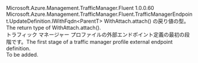 <Type Name="IExternalTargetEndpointBlank&lt;ParentT&gt;" FullName="Microsoft.Azure.Management.TrafficManager.Fluent.TrafficManagerEndpoint.UpdateDefinition.IExternalTargetEndpointBlank&lt;ParentT&gt;">
  <TypeSignature Language="C#" Value="public interface IExternalTargetEndpointBlank&lt;ParentT&gt; : Microsoft.Azure.Management.TrafficManager.Fluent.TrafficManagerEndpoint.UpdateDefinition.IWithFqdn&lt;ParentT&gt;" />
  <TypeSignature Language="ILAsm" Value=".class public interface auto ansi abstract IExternalTargetEndpointBlank`1&lt;ParentT&gt; implements class Microsoft.Azure.Management.TrafficManager.Fluent.TrafficManagerEndpoint.UpdateDefinition.IWithFqdn`1&lt;!ParentT&gt;" />
  <TypeSignature Language="DocId" Value="T:Microsoft.Azure.Management.TrafficManager.Fluent.TrafficManagerEndpoint.UpdateDefinition.IExternalTargetEndpointBlank`1" />
  <TypeSignature Language="VB.NET" Value="Public Interface IExternalTargetEndpointBlank(Of ParentT)&#xA;Implements IWithFqdn(Of ParentT)" />
  <TypeSignature Language="F#" Value="type IExternalTargetEndpointBlank&lt;'ParentT&gt; = interface&#xA;    interface IWithFqdn&lt;'ParentT&gt;" />
  <AssemblyInfo>
    <AssemblyName>Microsoft.Azure.Management.TrafficManager.Fluent</AssemblyName>
    <AssemblyVersion>1.0.0.60</AssemblyVersion>
  </AssemblyInfo>
  <TypeParameters>
    <TypeParameter Name="ParentT" />
  </TypeParameters>
  <Interfaces>
    <Interface>
      <InterfaceName>Microsoft.Azure.Management.TrafficManager.Fluent.TrafficManagerEndpoint.UpdateDefinition.IWithFqdn&lt;ParentT&gt;</InterfaceName>
    </Interface>
  </Interfaces>
  <Docs>
    <typeparam name="ParentT"><span data-ttu-id="624d1-101">WithAttach.attach() の戻り値の型。</span><span class="sxs-lookup"><span data-stu-id="624d1-101">The return type of  WithAttach.attach().</span></span></typeparam>
    <summary>
            <span data-ttu-id="624d1-102">トラフィック マネージャー プロファイルの外部エンドポイント定義の最初の段階です。</span><span class="sxs-lookup"><span data-stu-id="624d1-102">The first stage of a traffic manager profile external endpoint definition.</span></span>
            </summary>
    <remarks>To be added.</remarks>
  </Docs>
  <Members />
</Type>